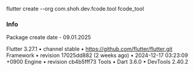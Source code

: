 flutter create
--org com.shoh.dev.fcode.tool
fcode_tool


### Info
Package create date - 09.01.2025

Flutter 3.27.1 • channel stable • https://github.com/flutter/flutter.git
Framework • revision 17025dd882 (2 weeks ago) • 2024-12-17 03:23:09 +0900
Engine • revision cb4b5fff73
Tools • Dart 3.6.0 • DevTools 2.40.2